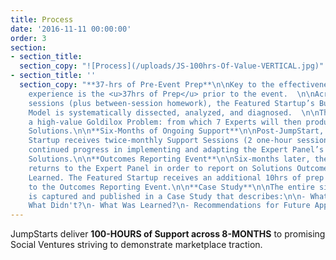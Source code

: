 ```yaml
---
title: Process
date: '2016-11-11 00:00:00'
order: 3
section:
- section_title:
  section_copy: "![Process](/uploads/JS-100hrs-Of-Value-VERTICAL.jpg)"
- section_title: ''
  section_copy: "**37-hrs of Pre-Event Prep**\n\nKey to the effectiveness of the JumpStart
    experience is the <u>37hrs of Prep</u> prior to the event.  \n\nAcross seven two-hour
    sessions (plus between-session homework), the Featured Startup’s Business/Change
    Model is systematically dissected, analyzed, and diagnosed.  \n\nThe result is
    a high-value Goldilox Problem: from which 7 Experts will then produce three Actionable
    Solutions.\n\n**Six-Months of Ongoing Support**\n\nPost-JumpStart, the Featured
    Startup receives twice-monthly Support Sessions (2 one-hour sessions) to ensure
    continued progress in implementing and adapting the Expert Panel’s 3 Actionable
    Solutions.\n\n**Outcomes Reporting Event**\n\nSix-months later, the Featured Startup
    returns to the Expert Panel in order to report on Solutions Outcomes + Lessons
    Learned. The Featured Startup receives an additional 10hrs of prep support prior
    to the Outcomes Reporting Event.\n\n**Case Study**\n\nThe entire six-month arc
    is captured and published in a Case Study that describes:\n\n- What Worked?\n-
    What Didn't?\n- What Was Learned?\n- Recommendations for Future Applications. "
---
```

JumpStarts deliver **100-HOURS of Support across 8-MONTHS** to promising Social Ventures striving to demonstrate marketplace traction.
